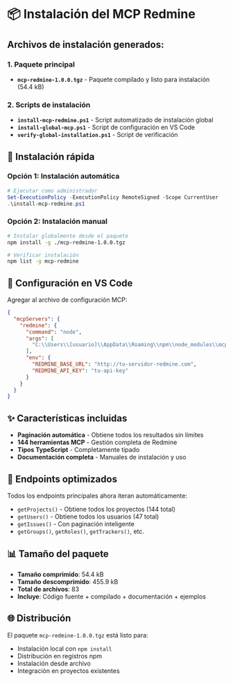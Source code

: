 # 📦 Instalación del MCP Redmine

## Archivos de instalación generados:

### 1. Paquete principal
- **`mcp-redmine-1.0.0.tgz`** - Paquete compilado y listo para instalación (54.4 kB)

### 2. Scripts de instalación
- **`install-mcp-redmine.ps1`** - Script automatizado de instalación global
- **`install-global-mcp.ps1`** - Script de configuración en VS Code
- **`verify-global-installation.ps1`** - Script de verificación

## 🚀 Instalación rápida

### Opción 1: Instalación automática
```powershell
# Ejecutar como administrador
Set-ExecutionPolicy -ExecutionPolicy RemoteSigned -Scope CurrentUser
.\install-mcp-redmine.ps1
```

### Opción 2: Instalación manual
```bash
# Instalar globalmente desde el paquete
npm install -g ./mcp-redmine-1.0.0.tgz

# Verificar instalación
npm list -g mcp-redmine
```

## 📝 Configuración en VS Code

Agregar al archivo de configuración MCP:

```json
{
  "mcpServers": {
    "redmine": {
      "command": "node",
      "args": [
        "C:\\Users\\[usuario]\\AppData\\Roaming\\npm\\node_modules\\mcp-redmine\\dist\\index.js"
      ],
      "env": {
        "REDMINE_BASE_URL": "http://tu-servidor-redmine.com",
        "REDMINE_API_KEY": "tu-api-key"
      }
    }
  }
}
```

## ✨ Características incluidas

- **Paginación automática** - Obtiene todos los resultados sin límites
- **144 herramientas MCP** - Gestión completa de Redmine
- **Tipos TypeScript** - Completamente tipado
- **Documentación completa** - Manuales de instalación y uso

## 🔧 Endpoints optimizados

Todos los endpoints principales ahora iteran automáticamente:
- `getProjects()` - Obtiene todos los proyectos (144 total)
- `getUsers()` - Obtiene todos los usuarios (47 total)
- `getIssues()` - Con paginación inteligente
- `getGroups()`, `getRoles()`, `getTrackers()`, etc.

## 📊 Tamaño del paquete

- **Tamaño comprimido**: 54.4 kB
- **Tamaño descomprimido**: 455.9 kB
- **Total de archivos**: 83
- **Incluye**: Código fuente + compilado + documentación + ejemplos

## 🌐 Distribución

El paquete `mcp-redmine-1.0.0.tgz` está listo para:
- Instalación local con `npm install`
- Distribución en registros npm
- Instalación desde archivo
- Integración en proyectos existentes
